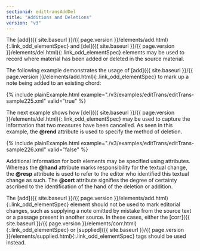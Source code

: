 ```yaml
---
sectionid: edittransAddDel
title: "Additions and Deletions"
version: "v3"
---
```




The [add]({{ site.baseurl }}/{{ page.version }}/elements/add.html){:.link_odd_elementSpec} and [del]({{ site.baseurl }}/{{ page.version }}/elements/del.html){:.link_odd_elementSpec} elements may be used to record
where material has been added or deleted in the source material.

The following example demonstrates the usage of [add]({{ site.baseurl }}/{{ page.version }}/elements/add.html){:.link_odd_elementSpec} to mark up a note
being added to an existing chord:

{% include plainExample.html example="./v3/examples/editTrans/editTrans-sample225.xml" valid="true" %}


The next example shows how [del]({{ site.baseurl }}/{{ page.version }}/elements/del.html){:.link_odd_elementSpec} may be used to capture the information
that two measures have been cancelled. As seen in this example, the **@rend**
attribute is used to specify the method of deletion.

{% include plainExample.html example="./v3/examples/editTrans/editTrans-sample226.xml" valid="false" %}


Additional information for both elements may be specified using attributes. Whereas
the
**@hand** attribute marks responsibility for the textual change, the **@resp**
attribute is used to refer to the editor who identified this textual change as such.
The
**@cert** attribute signifies the degree of certainty ascribed to the identification
of the hand of the deletion or addition.

The [add]({{ site.baseurl }}/{{ page.version }}/elements/add.html){:.link_odd_elementSpec} element should not be used to mark editorial changes, such as
supplying a note omitted by mistake from the source text or a passage present in another
source. In these cases, either the [corr]({{ site.baseurl }}/{{ page.version }}/elements/corr.html){:.link_odd_elementSpec} or [supplied]({{ site.baseurl }}/{{ page.version }}/elements/supplied.html){:.link_odd_elementSpec} tags should be used instead.

